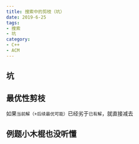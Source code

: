 ```yaml
---
title: 搜索中的剪枝（坑）
date: 2019-6-25
tags:
- 搜索
- 坑
category:
- C++
- ACM
---
```


## 坑

## 最优性剪枝

如果`当前解（+后续最优可能）`已经劣于`已有解`，就直接减去

## 例题小木棍也没听懂
